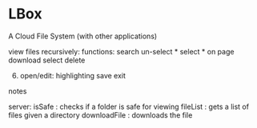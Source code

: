 # LBox
A Cloud File System (with other applications)


view files recursively:
functions:
    search
    un-select *
    select * on page
    download
    select
    delete
    
6. open/edit:
    highlighting
    save
    exit
    
notes


server:
    isSafe : checks if a folder is safe for viewing
    fileList : gets a list of files given a directory
    downloadFile : downloads the file
    
    
